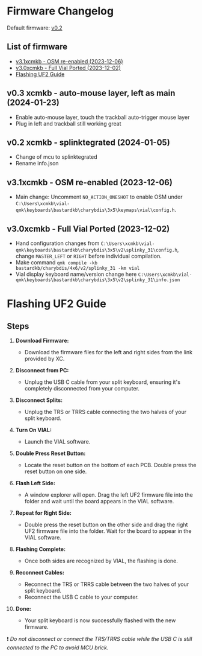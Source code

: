 # Firmware Changelog
Default firmware: [v0.2](#v02-xcmkb---splinktegrated--2024-01-05-)

## List of firmware
- [v3.1xcmkb - OSM re-enabled (2023-12-06)](#v31xcmkb---osm-re-enabled-2023-12-06)
- [v3.0xcmkb - Full Vial Ported (2023-12-02)](#v30xcmkb---full-vial-ported-2023-12-02)
- [Flashing UF2 Guide](#flashing-uf2-guide)

## v0.3 xcmkb - auto-mouse layer, left as main (2024-01-23)
- Enable auto-mouse layer, touch the trackball auto-trigger mouse layer
- Plug in left and trackball still working great

## v0.2 xcmkb - splinktegrated (2024-01-05)
- Change of mcu to splinktegrated
- Rename info.json

## v3.1xcmkb - OSM re-enabled (2023-12-06)
- Main change: Uncomment `NO_ACTION_ONESHOT` to enable OSM under `C:\Users\xcmkb\vial-qmk\keyboards\bastardkb\charybdis\3x5\keymaps\vial\config.h`.

## v3.0xcmkb - Full Vial Ported (2023-12-02)
- Hand configuration changes from `C:\Users\xcmkb\vial-qmk\keyboards\bastardkb\charybdis\3x5\v2\splinky_31\config.h`, change `MASTER_LEFT` or `RIGHT` before individual compilation.
- Make command `qmk compile -kb bastardkb/charybdis/4x6/v2/splinky_31 -km vial`
- Vial display keyboard name/version change here `C:\Users\xcmkb\vial-qmk\keyboards\bastardkb\charybdis\3x5\v2\splinky_31\info.json`


# Flashing UF2 Guide

## Steps

1. **Download Firmware:**
   - Download the firmware files for the left and right sides from the link provided by XC.

2. **Disconnect from PC:**
   - Unplug the USB C cable from your split keyboard, ensuring it's completely disconnected from your computer.

3. **Disconnect Splits:**
   - Unplug the TRS or TRRS cable connecting the two halves of your split keyboard.
     
4. **Turn On VIAL:**
   - Launch the VIAL software.

5. **Double Press Reset Button:**
   - Locate the reset button on the bottom of each PCB. Double press the reset button on one side.

6. **Flash Left Side:**
   - A window explorer will open. Drag the left UF2 firmware file into the folder and wait until the board appears in the VIAL software.

7. **Repeat for Right Side:**
   - Double press the reset button on the other side and drag the right UF2 firmware file into the folder. Wait for the board to appear in the VIAL software.

8. **Flashing Complete:**
   - Once both sides are recognized by VIAL, the flashing is done.

9. **Reconnect Cables:**
   - Reconnect the TRS or TRRS cable between the two halves of your split keyboard.
   - Reconnect the USB C cable to your computer.

10. **Done:**
    - Your split keyboard is now successfully flashed with the new firmware.

:exclamation: *Do not disconnect or connect the TRS/TRRS cable while the USB C is still connected to the PC to avoid MCU brick.*


